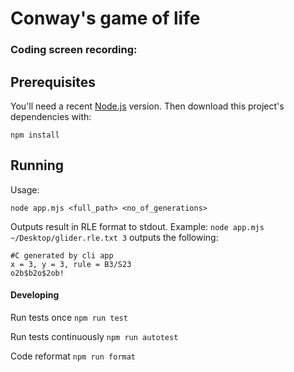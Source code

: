

# Conway's game of life

### Coding screen recording:


## Prerequisites

You'll need a recent [Node.js](https://nodejs.org/) version. Then download this project's dependencies with:

`npm install`

## Running
Usage:
```
node app.mjs <full_path> <no_of_generations>
```

Outputs result in RLE format to stdout. Example:
`node app.mjs ~/Desktop/glider.rle.txt 3`
outputs the following:
```
#C generated by cli app
x = 3, y = 3, rule = B3/S23
o2b$b2o$2ob!
```

#### Developing
Run tests once
`npm run test`

Run tests continuously
`npm run autotest`

Code reformat
`npm run format`
